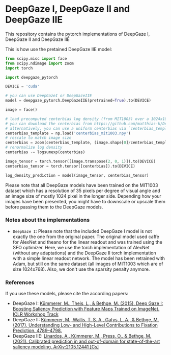 # DeepGaze I, DeepGaze II and DeepGaze IIE

This repository contains the pytorch implementations of DeepGaze I, DeepGaze II and DeepGaze IIE

This is how use the pretained DeepGaze IIE model:

```python
from scipy.misc import face
from scipy.ndimage import zoom
import torch

import deepgaze_pytorch

DEVICE = 'cuda'

# you can use DeepGazeI or DeepGazeIIE
model = deepgaze_pytorch.DeepGazeIIE(pretrained=True).to(DEVICE)

image = face()

# load precomputed centerbias log density (from MIT1003) over a 1024x1024 image
# you can download the centerbias from https://github.com/matthias-k/DeepGaze/releases/download/v1.0.0/centerbias_mit1003.npy
# alternatively, you can use a uniform centerbias via `centerbias_template = np.zeros((1024, 1024))`.
centerbias_template = np.load('centerbias_mit1003.npy')
# rescale to match image size
centerbias = zoom(centerbias_template, (image.shape[0]/centerbias_template.shape[0], image.shape[1]/centerbias_template.shape[1]), order=0, mode='nearest')
# renormalize log density
centerbias -= logsumexp(centerbias)

image_tensor = torch.tensor([image.transpose(2, 0, 1)]).to(DEVICE)
centerbias_tensor = torch.tensor([centerbias]).to(DEVICE)

log_density_prediction = model(image_tensor, centerbias_tensor)
```
Please note that all DeepGaze models have been trained on the MIT1003 dataset which has a resolution of 35 pixels per degree of visual angle and an image size of mostly 1024 pixel in the longer side. Depending how your images have been presented, you might have to downscale or upscale them before passing them to the DeepGaze models.

### Notes about the implementations

* `DeepGaze I`: Please note that the included DeepGaze I model is not exactly the one from the original paper. The original model used caffe for AlexNet and theano for the linear readout
and was trained using the SFO optimizer. Here, we use the torch implementation of AlexNet (without any adaptations) and the DeepGaze II torch implementation with a simple
linear readout network. The model has been retrained with Adam, but still on the same dataset (all images of MIT1003 which are of size 1024x768). Also, we don't use the sparsity
penalty anymore.


### References

If you use these models, please cite the according papers:

* DeepGaze I: [Kümmerer, M., Theis, L., & Bethge, M. (2015). Deep Gaze I: Boosting Saliency Prediction with Feature Maps Trained on ImageNet. ICLR Workshop Track](http://arxiv.org/abs/1411.1045)
* DeepGaze II: [Kümmerer, M., Wallis, T. S. A., Gatys, L. A., & Bethge, M. (2017). Understanding Low- and High-Level Contributions to Fixation Prediction. 4789–4798.](http://openaccess.thecvf.com/content_iccv_2017/html/Kummerer_Understanding_Low-_and_ICCV_2017_paper.html)
* DeepGaze IIE: [Linardos, A., Kümmerer, M., Press, O., & Bethge, M. (2021). Calibrated prediction in and out-of-domain for state-of-the-art saliency modeling. ArXiv:2105.12441 [Cs]](http://arxiv.org/abs/2105.12441)
